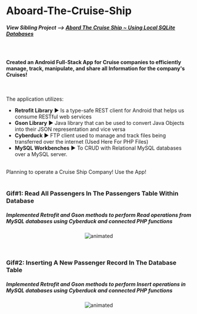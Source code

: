 # Aboard-The-Cruise-Ship
##### View Sibling Project --> [Abord The Cruise Ship ~ Using Local SQLite Databases](https://github.com/MuhammadMoeezKhan/Aboard-The-Cruise-Ship_Local)

<br>

#### Created an Android Full-Stack App for Cruise companies to efficiently manage, track, manipulate, and share all Information for the company's Cruises!

<br>

The application utilizes:
- **Retrofit Library** :arrow_forward:	  Is a type-safe REST client for Android that helps us consume RESTful web services
- **Gson Library** :arrow_forward:	 Java library that can be used to convert Java Objects into their JSON representation and vice versa
- **Cyberduck** :arrow_forward:	 FTP client used to manage and track files being transferred over the internet (Used Here For PHP Files)
- **MySQL Workbenches** :arrow_forward:	 To CRUD with Relational MySQL databases over a MySQL server.

<br>
Planning to operate a Cruise Ship Company! Use the App!
<br>

<br>

### Gif#1: Read All Passengers In The Passengers Table Within Database
##### Implemented Retrofit and Gson methods to perform Read operations from MySQL databases using Cyberduck and connected PHP functions
<p align="center">
  <img src="http://g.recordit.co/H2149G4Nsf.gif" alt="animated" />
</p>

<br>

### Gif#2: Inserting A New Passenger Record In The Database Table
##### Implemented Retrofit and Gson methods to perform Insert operations in MySQL databases using Cyberduck and connected PHP functions
<p align="center">
  <img src="http://g.recordit.co/H2149G4Nsf.gif" alt="animated" />
</p>
